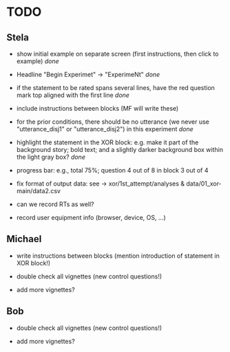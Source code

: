 # TODO



## Stela

- show initial example on separate screen (first instructions, then click to example) *done*

- Headline "Begin Experimet" -> "ExperimeNt" *done*

- if the statement to be rated spans several lines, have the red question mark top aligned with the first line *done*

- include instructions between blocks (MF will write these)

- for the prior conditions, there should be no utterance (we never use "utterance_disj1" or "utterance_disj2") in this experiment *done*

- highlight the statement in the XOR block: e.g. make it part of the background story; bold text; and a slightly darker background box within the light gray box? *done*

- progress bar: e.g., total 75%; question 4 out of 8 in block 3 out of 4

- fix format of output data: see -> xor/1st_attempt/analyses & data/01_xor-main/data2.csv 

- can we record RTs as well?

- record user equipment info (browser, device, OS, ...)



## Michael

- write instructions between blocks (mention introduction of statement in XOR block!)

- double check all vignettes (new control questions!)

- add more vignettes?



## Bob

- double check all vignettes (new control questions!)

- add more vignettes?